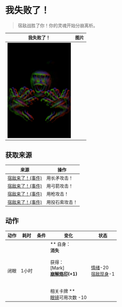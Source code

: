# 我失败了！  
> 宿敌战胜了你！你的灵魂开始分崩离析。  
  
  我失败了！  |   图片   
 ----  |  ----:   
   |  <img decoding="async" src="Sprite/Enemy.png" href="a.md" style="max-width:300px;max-height:300px;">   
  
## 获取来源  
来源  |  操作  
----  |  ----  
[宿敌来了！(事件)](Event_EnemyFight.md)  |  用长矛攻击！  
[宿敌来了！(事件)](Event_EnemyFight.md)  |  用弓箭攻击！  
[宿敌来了！(事件)](Event_EnemyFight.md)  |  用枪攻击！  
[宿敌来了！(事件)](Event_EnemyFight.md)  |  用投石索攻击！  
## 动作  
动作  |  耗时  |  条件  |  变化  |  状态  
----  |  ----  |  ----  |  ----  |  ----  
闭眼<br>  |  1小时  |    |  ** 自身：**<br>消失<br><br>** 获得： **<br>** [Mark] **<br>  [崩解烙印](W_UnravellingMark.md)(+1)<br><br><br>** 相关卡牌 **<br>[眼镜](Glasses.md)可用次数  -10  |  [情绪](Morale.md)-20<br>[宿敌现身](EnemyDefeated.md)-1  


<script>document.title="我失败了！ - 卡牌生存百科 Card Survival Wiki";</script>